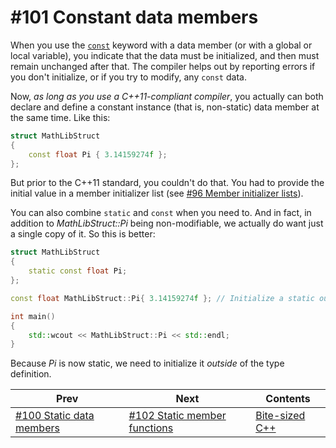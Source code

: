 # #101 Constant data members

When you use the [`const`](https://docs.microsoft.com/cpp/cpp/const-cpp) keyword with a data member (or with a global or local variable), you indicate that the data must be initialized, and then must remain unchanged after that. The compiler helps out by reporting errors if you don't initialize, or if you try to modify, any `const` data.

Now, *as long as you use a C++11-compliant compiler*, you actually can both declare and define a constant instance (that is, non-static) data member at the same time. Like this:

```cpp
struct MathLibStruct
{
    const float Pi { 3.14159274f };
};
```

But prior to the C++11 standard, you couldn't do that. You had to provide the initial value in a member initializer list (see [#96 Member initializer lists](096.md)).

You can also combine `static` and `const` when you need to. And in fact, in addition to *MathLibStruct::Pi* being non-modifiable, we actually do want just a single copy of it. So this is better:

```cpp
struct MathLibStruct
{
    static const float Pi;
};

const float MathLibStruct::Pi{ 3.14159274f }; // Initialize a static outside the type definition.

int main()
{
    std::wcout << MathLibStruct::Pi << std::endl;
}
```

Because *Pi* is now static, we need to initialize it *outside* of the type definition.

|Prev|Next|Contents|
|-|-|-|
|[#100 Static data members](100.md)|[#102 Static member functions](102.md)|[Bite-sized C++](../README.md)|

